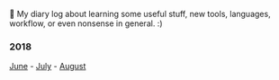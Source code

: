 📓 My diary log about learning some useful stuff, new tools, languages, workflow, or even nonsense in general. :)

### 2018 ### 
[June](https://github.com/jpacsai/LearningPath/tree/master/Daily-log/June) - [July](https://github.com/jpacsai/LearningPath/tree/master/Daily-log/July) - [August](https://github.com/jpacsai/LearningPath/tree/master/Daily-log/August)
